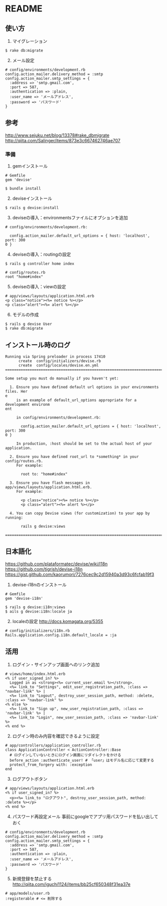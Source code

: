 # README

## 使い方
1. マイグレーション
```
$ rake db:migrate
```
2. メール設定
```
# config/environments/development.rb
config.action_mailer.delivery_method = :smtp
config.action_mailer.smtp_settings = {
  :address => 'smtp.gmail.com',
  :port => 587,
  :authentication => :plain,
  :user_name => 'メールアドレス',
  :password => 'パスワード'
}
```

## 参考
http://www.sejuku.net/blog/13378#rake_dbmigrate
http://qiita.com/Salinger/items/873e3c667462746ae707

### 準備
1. gemインストール
```
# Gemfile
gem 'devise'
```
```
$ bundle install
```
2. deviseインストール
```
$ rails g devise:install
```

3. deviseの導入：environmentsファイルにオプションを追加
```
# config/environments/development.rb:

  config.action_mailer.default_url_options = { host: 'localhost', port: 300
0 }
```

4. deviseの導入：routingの設定
```
$ rails g controller home index
```
```
# config/routes.rb
root "home#index"
```

5. deviseの導入：viewの設定
```
# app/views/layouts/application.html.erb
<p class="notice"><%= notice %></p>
<p class="alert"><%= alert %></p>
```

6. モデルの作成
```
$ rails g devise User
$ rake db:migrate
```

## インストール時のログ

```
Running via Spring preloader in process 17410
      create  config/initializers/devise.rb
      create  config/locales/devise.en.yml
===============================================================================

Some setup you must do manually if you haven't yet:

  1. Ensure you have defined default url options in your environments files. Her
e
     is an example of default_url_options appropriate for a development environm
ent

     in config/environments/development.rb:

       config.action_mailer.default_url_options = { host: 'localhost', port: 300
0 }

     In production, :host should be set to the actual host of your application.

  2. Ensure you have defined root_url to *something* in your config/routes.rb.
     For example:

       root to: "home#index"

  3. Ensure you have flash messages in app/views/layouts/application.html.erb.
     For example:

       <p class="notice"><%= notice %></p>
       <p class="alert"><%= alert %></p>

  4. You can copy Devise views (for customization) to your app by running:

       rails g devise:views

===============================================================================
```


## 日本語化
https://github.com/plataformatec/devise/wiki/I18n
https://github.com/tigrish/devise-i18n
https://gist.github.com/kaorumori/7276cec9c2d15940a3d93c6fcfab19f3

1. devise-i18nのインストール
```
# Gemfile
gem 'devise-i18n'
```
```
$ rails g devise:i18n:views
$ ails g devise:i18n:locale ja
```

2. localeの設定
http://docs.komagata.org/5355
```
# config/initializers/i18n.rb
Rails.application.config.i18n.default_locale = :ja
```

## 活用
1. ログイン・サインアップ画面へのリンク追加
```
# views/home/index.html.erb
<% if user_signed_in? %>
  Logged in as <strong><%= current_user.email %></strong>.
  <%= link_to "Settings", edit_user_registration_path, :class => "navbar-link" %> |
  <%= link_to "Logout", destroy_user_session_path, method: :delete, :class => "navbar-link" %>
<% else %>
  <%= link_to "Sign up", new_user_registration_path, :class => 'navbar-link' %> |
  <%= link_to "Login", new_user_session_path, :class => 'navbar-link' %>
<% end %>
```

2. ログイン時のみ内容を確認できるように設定
```
# app/controllers/application_controller.rb
class ApplicationController < ActionController::Base
  # ログインしていないときにログイン画面にリダイレクトをかける
  before_action :authenticate_user! # 「user」はモデル名に応じて変更する
  protect_from_forgery with: :exception
end
```

3. ログアウトボタン
```
# app/views/layouts/application.html.erb
<% if user_signed_in? %>
  <p><%= link_to "ログアウト", destroy_user_session_path, method: :delete %></p>
<% end %>
```

4. パスワード再設定メール
事前にgoogleでアプリ用パスワードを払い出しておく
```
# config/environments/development.rb
config.action_mailer.delivery_method = :smtp
config.action_mailer.smtp_settings = {
  :address => 'smtp.gmail.com',
  :port => 587,
  :authentication => :plain,
  :user_name => 'メールアドレス',
  :password => 'パスワード'
}
```

5. 新規登録を禁止する
http://qiita.com/iguchi1124/items/bb25cf650348f31ea37e
```
# app/models/user.rb
:registerable # <= 削除する
```
